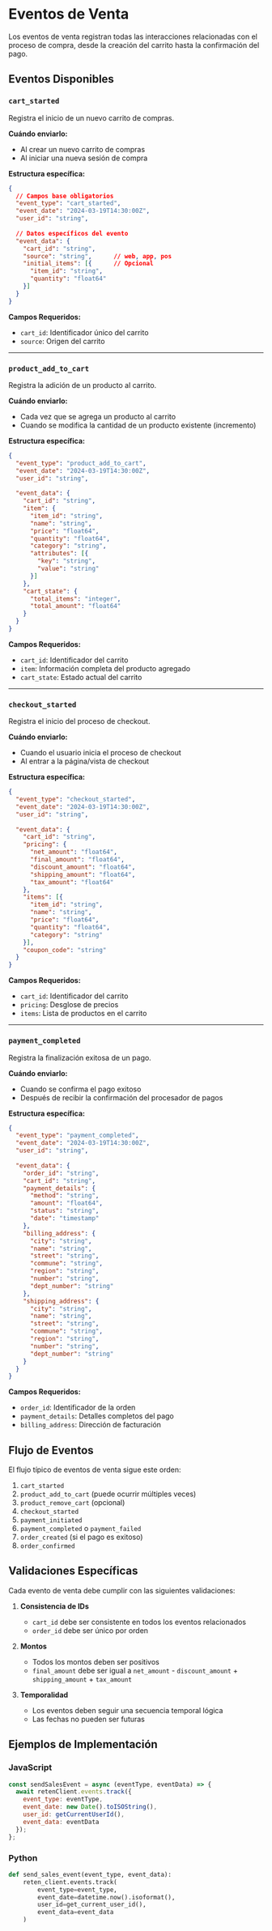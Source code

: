 # Eventos de Venta

Los eventos de venta registran todas las interacciones relacionadas con el proceso de compra, desde la creación del carrito hasta la confirmación del pago.

## Eventos Disponibles

### `cart_started`

Registra el inicio de un nuevo carrito de compras.

**Cuándo enviarlo:**
- Al crear un nuevo carrito de compras
- Al iniciar una nueva sesión de compra

**Estructura específica:**
```json
{
  // Campos base obligatorios
  "event_type": "cart_started",
  "event_date": "2024-03-19T14:30:00Z",
  "user_id": "string",
  
  // Datos específicos del evento
  "event_data": {
    "cart_id": "string",
    "source": "string",      // web, app, pos
    "initial_items": [{      // Opcional
      "item_id": "string",
      "quantity": "float64"
    }]
  }
}
```

**Campos Requeridos:**
- `cart_id`: Identificador único del carrito
- `source`: Origen del carrito

---

### `product_add_to_cart`

Registra la adición de un producto al carrito.

**Cuándo enviarlo:**
- Cada vez que se agrega un producto al carrito
- Cuando se modifica la cantidad de un producto existente (incremento)

**Estructura específica:**
```json
{
  "event_type": "product_add_to_cart",
  "event_date": "2024-03-19T14:30:00Z",
  "user_id": "string",
  
  "event_data": {
    "cart_id": "string",
    "item": {
      "item_id": "string",
      "name": "string",
      "price": "float64",
      "quantity": "float64",
      "category": "string",
      "attributes": [{
        "key": "string",
        "value": "string"
      }]
    },
    "cart_state": {
      "total_items": "integer",
      "total_amount": "float64"
    }
  }
}
```

**Campos Requeridos:**
- `cart_id`: Identificador del carrito
- `item`: Información completa del producto agregado
- `cart_state`: Estado actual del carrito

---

### `checkout_started`

Registra el inicio del proceso de checkout.

**Cuándo enviarlo:**
- Cuando el usuario inicia el proceso de checkout
- Al entrar a la página/vista de checkout

**Estructura específica:**
```json
{
  "event_type": "checkout_started",
  "event_date": "2024-03-19T14:30:00Z",
  "user_id": "string",
  
  "event_data": {
    "cart_id": "string",
    "pricing": {
      "net_amount": "float64",
      "final_amount": "float64",
      "discount_amount": "float64",
      "shipping_amount": "float64",
      "tax_amount": "float64"
    },
    "items": [{
      "item_id": "string",
      "name": "string",
      "price": "float64",
      "quantity": "float64",
      "category": "string"
    }],
    "coupon_code": "string"
  }
}
```

**Campos Requeridos:**
- `cart_id`: Identificador del carrito
- `pricing`: Desglose de precios
- `items`: Lista de productos en el carrito

---

### `payment_completed`

Registra la finalización exitosa de un pago.

**Cuándo enviarlo:**
- Cuando se confirma el pago exitoso
- Después de recibir la confirmación del procesador de pagos

**Estructura específica:**
```json
{
  "event_type": "payment_completed",
  "event_date": "2024-03-19T14:30:00Z",
  "user_id": "string",
  
  "event_data": {
    "order_id": "string",
    "cart_id": "string",
    "payment_details": {
      "method": "string",
      "amount": "float64",
      "status": "string",
      "date": "timestamp"
    },
    "billing_address": {
      "city": "string",
      "name": "string",
      "street": "string",
      "commune": "string",
      "region": "string",
      "number": "string",
      "dept_number": "string"
    },
    "shipping_address": {
      "city": "string",
      "name": "string",
      "street": "string",
      "commune": "string",
      "region": "string",
      "number": "string",
      "dept_number": "string"
    }
  }
}
```

**Campos Requeridos:**
- `order_id`: Identificador de la orden
- `payment_details`: Detalles completos del pago
- `billing_address`: Dirección de facturación

## Flujo de Eventos

El flujo típico de eventos de venta sigue este orden:

1. `cart_started`
2. `product_add_to_cart` (puede ocurrir múltiples veces)
3. `product_remove_cart` (opcional)
4. `checkout_started`
5. `payment_initiated`
6. `payment_completed` o `payment_failed`
7. `order_created` (si el pago es exitoso)
8. `order_confirmed`

## Validaciones Específicas

Cada evento de venta debe cumplir con las siguientes validaciones:

1. **Consistencia de IDs**
   - `cart_id` debe ser consistente en todos los eventos relacionados
   - `order_id` debe ser único por orden

2. **Montos**
   - Todos los montos deben ser positivos
   - `final_amount` debe ser igual a `net_amount` - `discount_amount` + `shipping_amount` + `tax_amount`

3. **Temporalidad**
   - Los eventos deben seguir una secuencia temporal lógica
   - Las fechas no pueden ser futuras

## Ejemplos de Implementación

### JavaScript
```javascript
const sendSalesEvent = async (eventType, eventData) => {
  await retenClient.events.track({
    event_type: eventType,
    event_date: new Date().toISOString(),
    user_id: getCurrentUserId(),
    event_data: eventData
  });
};
```

### Python
```python
def send_sales_event(event_type, event_data):
    reten_client.events.track(
        event_type=event_type,
        event_date=datetime.now().isoformat(),
        user_id=get_current_user_id(),
        event_data=event_data
    )
``` 